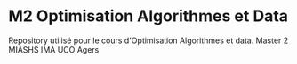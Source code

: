 # M2 Optimisation Algorithmes et Data
Repository utilisé pour le cours d'Optimisation  Algorithmes et data. Master 2 MIASHS IMA UCO Agers 
